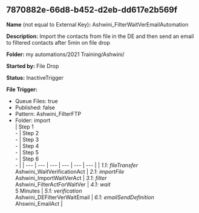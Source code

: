 ## 7870882e-66d8-b452-d2eb-dd617e2b569f

**Name** (not equal to External Key)**:** Ashwini_FilterWaitVerEmailAutomation

**Description:**  Import the contacts from file in the DE and then send an email to filtered contacts after 5min on file drop

**Folder:** my automations/2021 Training/Ashwini/

**Started by:** File Drop

**Status:** InactiveTrigger

**File Trigger:**

* Queue Files: true
* Published: false
* Pattern: Ashwini_FilterFTP
* Folder:  import\
| Step 1<br>_-_ | Step 2<br>_-_ | Step 3<br>_-_ | Step 4<br>_-_ | Step 5<br>_-_ | Step 6<br>_-_ |
| --- | --- | --- | --- | --- | --- |
| _1.1: fileTransfer_<br>Ashwini_WaitVerificationAct | _2.1: importFile_<br>Ashwini_ImportWaitVerAct | _3.1: filter_<br>Ashwini_FilterActForWaitVer | _4.1: wait_<br>5 Minutes | _5.1: verification_<br>Ashwini_DEFilterVerWaitEmail | _6.1: emailSendDefinition_<br>Ahswini_EmailAct |
